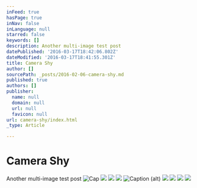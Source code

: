 ```yaml
---
inFeed: true
hasPage: true
inNav: false
inLanguage: null
starred: false
keywords: []
description: Another multi-image test post
datePublished: '2016-03-17T18:42:06.802Z'
dateModified: '2016-03-17T18:41:55.301Z'
title: Camera Shy
author: []
sourcePath: _posts/2016-02-06-camera-shy.md
published: true
authors: []
publisher:
  name: null
  domain: null
  url: null
  favicon: null
url: camera-shy/index.html
_type: Article

---
```

# Camera Shy

Another multi-image test post
![Cap](https://the-grid-user-content.s3-us-west-2.amazonaws.com/92cf9b66-fce8-4940-bf55-5047c5f9ebba.jpg)
![](https://s3-us-west-2.amazonaws.com/the-grid-img/p/3da4b0f4aebe1f68f4e222752d72b3138fb01c3b.jpg)
![](https://s3-us-west-2.amazonaws.com/the-grid-img/p/d663df32a5761565a2345528d0dcee0eb3ba16ba.jpg)
![](https://s3-us-west-2.amazonaws.com/the-grid-img/p/2fc8d45a93f3b62e768720abafb9cc82a3e0ed54.jpg)
![Caption (alt)](https://s3-us-west-2.amazonaws.com/the-grid-img/p/a99274f61007ae2e47edae1f2fd1cb3944379047.jpg)
![](https://s3-us-west-2.amazonaws.com/the-grid-img/p/2e4490e78a9b67c8b03309cb2375da3e0797e24f.jpg)
![](https://the-grid-user-content.s3-us-west-2.amazonaws.com/5eb0383a-02b2-4f58-bba6-7c59087a2b40.jpg)
![](https://s3-us-west-2.amazonaws.com/the-grid-img/p/bf56fb3147a0a748a6db98adfa0929bc8d5cdcf0.jpg)
![](https://the-grid-user-content.s3-us-west-2.amazonaws.com/0e636b88-c244-4d70-9e51-c798cd6fa235.jpg)